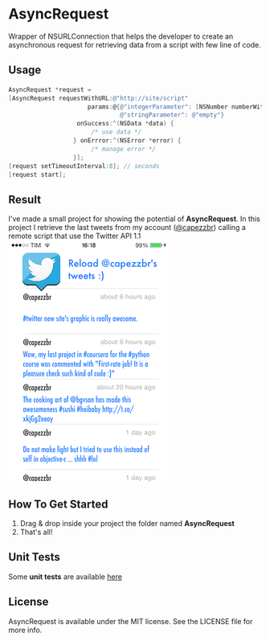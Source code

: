 AsyncRequest
============

Wrapper of NSURLConnection that helps the developer to create an asynchronous request for retrieving data from a script with few line of code.

Usage
---------
```objective-c
AsyncRequest *request =
[AsyncRequest requestWithURL:@"http://site/script"
                      params:@{@"integerParameter": [NSNumber numberWithInt:20], 
                               @"stringParameter": @"empty"}
                   onSuccess:^(NSData *data) {
                       /* use data */
                  } onErrror:^(NSError *error) {
                       /* manage error */
                  }];
[request setTimeoutInterval:8]; // seconds
[request start];
```

Result
---------
I've made a small project for showing the potential of **AsyncRequest**. In this project I retrieve the last tweets from my account ([@capezzbr](https://twitter.com/capezzbr)) calling a remote script that use the Twitter API 1.1
![ScreenShot](screen.PNG)

How To Get Started 
---------
1. Drag & drop inside your project the folder named **AsyncRequest**
2. That's all!

Unit Tests
---------
Some **unit tests** are available [here](/example/AsyncRequest/AsyncRequestTests/AsyncRequestTests.m)

License 
---------
AsyncRequest is available under the MIT license. See the LICENSE file for more info.